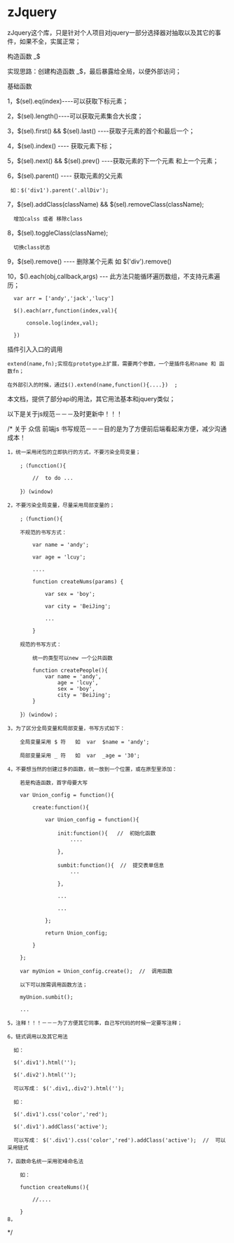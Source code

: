 # zJquery
zJquery这个库，只是针对个人项目对jquery一部分选择器对抽取以及其它的事件，如果不全，实属正常；

构造函数 _$

  实现思路：创建构造函数 _$，最后暴露给全局，以便外部访问；
  
基础函数

  1，$(sel).eq(index)----可以获取下标元素；
  
  2，$(sel).length()----可以获取元素集合大长度；
  
  3，$(sel).first() && $(sel).last() ----获取子元素的首个和最后一个；
  
  4，$(sel).index() ---- 获取元素下标；
  
  5，$(sel).next()  && $(sel).prev() ----获取元素的下一个元素 和上一个元素；
  
  6，$(sel).parent()  ---- 获取元素的父元素
  
     如：$('div1').parent('.allDiv');
     
  7，$(sel).addClass(className) && $(sel).removeClass(className);
  
      增加calss 或者 移除class
  
  8，$(sel).toggleClass(className);
  
      切换class状态
  
  9，$(sel).remove() ---- 删除某个元素  如 $('div').remove()
  
  10，$().each(obj,callback,args) --- 此方法只能循环遍历数组，不支持元素遍历；
  
      var arr = ['andy','jack','lucy']
      
      $().each(arr,function(index,val){
      
          console.log(index,val);
      
      })
      
插件引入入口的调用

    extend(name,fn);实现在prototype上扩展，需要两个参数，一个是插件名称name 和 函数fn；
    
    在外部引入的时候，通过$().extend(name,function(){....})  ;
    
本文档，提供了部分api的用法，其它用法基本和jquery类似；



以下是关于js规范－－－及时更新中！！！

/*
    关于 众信 前端js 书写规范－－－目的是为了方便前后端看起来方便，减少沟通成本！

    1，统一采用闭包的立即执行的方式，不要污染全局变量；
    
        ;（funcction(){
        
            //  to do ...

        }）(window)
        
    2，不要污染全局变量，尽量采用局部变量的；

        ;（function(){
        
        不规范的书写方式：
        
            var name = 'andy';
            
            var age = 'lcuy';
            
            ....

            function createNums(params) {
            
                var sex = 'boy';
                
                var city = 'BeiJing';
                
                ...
                
            }

        规范的书写方式：

            统一的类型可以new 一个公共函数

            function createPeople(){
                var name = 'andy',
                    age = 'lcuy',
                    sex = 'boy',
                    city = 'BeiJing';
            }

        }）(window)；
    
    3，为了区分全局变量和局部变量，书写方式如下：

        全局变量采用 $ 符   如  var  $name = 'andy';
        
        局部变量采用 _ 符   如  var  _age = '30';

    4，不要想当然的创建过多的函数，统一放到一个位置，或在原型里添加：
    
        若是构造函数，首字母要大写

        var Union_config = function(){

            create:function(){
            
                var Union_config = function(){
                    
                    init:function(){   //  初始化函数
                        ....
                        
                    },
                    
                    sumbit:function(){  //  提交表单信息
                        ...
                        
                    },

                    ...
                    
                    ...

                };

                return Union_config;
                
            }

        };

        var myUnion = Union_config.create();  //  调用函数
        
        以下可以按需调用函数方法；

        myUnion.sumbit();  
        
        ...

    5，注释！！！－－－为了方便其它同事，自己写代码的时候一定要写注释；

    6，链式调用以及其它用法

      如：
      
      $('.div1').html('');
      
      $('.div2').html('');

      可以写成： $('.div1,.div2').html('');

      如：
      
      $('.div1').css('color','red');
      
      $('.div1').addClass('active');

      可以写成： $('.div1').css('color','red').addClass('active');  //  可以采用链式
    
    7，函数命名统一采用驼峰命名法

        如：
        
        function createNums(){
        
            //....
            
        }
    8，


 */






   
  
  
  
  
  
